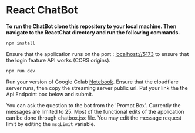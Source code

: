 # React ChatBot

**To run the ChatBot clone this repository to your local machine. Then navigate to the ReactChat directory and run the following commands.**
```
npm install
```
Ensure that the application runs on the port : [localhost://5173](http://localhost:5173/) to ensure that the login feature API works (CORS origins).

```
npm run dev
```
Run your version of Google Colab [Notebook](https://colab.research.google.com/drive/1BkL7zYVYtn0JPYKMPJ0tJmK-zMtINx0P?usp=sharing). Ensure that the cloudflare server runs, then copy the streaming server public url. Put your link the the Api Endpoint box below and submit.

You can ask the question to the bot from the 'Prompt Box'. Currently the messages are limited to 25.
Most of the functional edits of the application can be done through chatbox.jsx file. You may edit the message request limit by editing the ```msgLimit``` variable.

